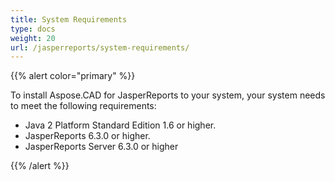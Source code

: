 ```yaml
---
title: System Requirements
type: docs
weight: 20
url: /jasperreports/system-requirements/
---
```


{{% alert color="primary" %}}

To install Aspose.CAD for JasperReports to your system, your system needs to meet the following requirements:

- Java 2 Platform Standard Edition 1.6 or higher.
- JasperReports 6.3.0 or higher.
- JasperReports Server 6.3.0 or higher

{{% /alert %}}
